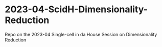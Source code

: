 # 2023-04-ScidH-Dimensionality-Reduction
Repo on the 2023-04 Single-cell in da House Session on Dimensionality Reduction
